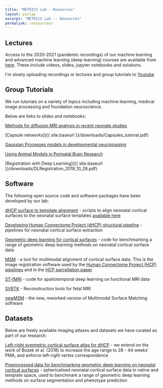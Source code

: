 ```yaml
---
title: "METRICS Lab - Resources"
layout: piclay
excerpt: "METRICS Lab -- Resources"
permalink: /resources/
---
```

## Lectures

Access to the 2020-2021 (pandemic recordings) of our machine learning and advanced machine learning (deep learning) courses are available from [here](https://drive.google.com/drive/folders/1eRcC2RF690JaoGl2rhtlxiAHw85qtspb?usp=sharing). These include videos, slides, jupyter notebooks and solutions.

I'm slowly uploading recordings or lectures and group tutorials to [Youtube](https://www.youtube.com/channel/UCG29i_rckT-JWNo6JHIyknA) 

## Group Tutorials
We run tutorials on a variety of topics including machine learning, medical image processing and foundation neuroscience.

Below are links to slides and notebooks:

[Methods for diffusion MRI analysis in recent neonate studies](https://emckclac-my.sharepoint.com/:b:/g/personal/k1759240_kcl_ac_uk/EYrpr6GOaExMqlHzPhqcAV4BOwzeIe-aNHNYpvCmS9yn8Q?e=4FPZof)

[Capsule networks]({{ site.baseurl }}/downloads/Capsules_tutorial.pdf)

[Gaussian Processes models in developmental neuroimaging](https://github.com/metrics-lab/talks_and_tutorials/blob/master/GaussianProcessModels_in_Developmentalneuroimaging.pdf)

[Using Animal Models in Perinatal Brain Research](https://github.com/metrics-lab/talks_and_tutorials/blob/master/Animal_Models_Of_Perinatal_Research%20%2B%20Preclinical_Imaging%20-%20Sept2019.pdf)

[Registration with Deep Learning]({{ site.baseurl }}/downloads/DLRegistration_2019_10_28.pdf)


## Software

The following open source code and software packages have been developed by our lab:

[dHCP surface to template alignment](https://github.com/ecr05/dHCP_template_alignment) - scripts to align neonatal cortical surfaces to the neonatal surface templates [available here](https://brain-development.org/brain-atlases/atlases-from-the-dhcp-project/)

[Developing Human Connectome Project (dHCP) structural pipeline](https://github.com/BioMedIA/dhcp-structural-pipeline) - pipelines for neonatal cortical surface extraction

[Geometric deep learning for cortical surfaces](https://github.com/Abdulah-Fawaz/Benchmarking) - code for benchmarking a range of geometric deep learning methods on neonatal cortical surface data 

[MSM](https://github.com/ecr05/MSM_HOCR) - a tool for multimodal alignment of cortical surface data. This is the image registration software used by the [Human Connectome Project (HCP) pipelines](https://www.humanconnectome.org/software/hcp-mr-pipelines) and in the [HCP parcellation paper](https://www.nature.com/articles/doi%3A10.1038/nature18933)

[ST-fMRI](https://github.com/metrics-lab/ST-fMRI) - code for spatiotemporal deep learning on functional MRI data

[SVRTK](https://svrtk.github.io/) - Reconstruction tools for fetal MRI

[newMSM](https://metrics-lab.github.io/newMSM/) - the new, reworked version of Multimodal Surface Matching software

## Datasets

Below are freely available imaging atlases and datasets we have curated as part of our research: 

[Left-right symmetric cortical surface atlas for dHCP](https://brain-development.org/brain-atlases/atlases-from-the-dhcp-project/cortical-surface-template/) - we extend on the work of Bozek et al. (2018) to increase the age range to 28 - 44 weeks' PMA, and enforce left-right vertex correspondence

[Preprocessed data for benchmarking geometric deep learning on neonatal cortical surfaces](https://gin.g-node.org/lzjwilliams/geometric-deep-learning-benchmarking}{https://gin.g-node.org/lzjwilliams/geometric-deep-learning-benchmarking/) - sphericalised neonatal cortical surface data in native and template space, used to benchmark a range of geometric deep learning methods on surface segmentation and phenotype prediction






